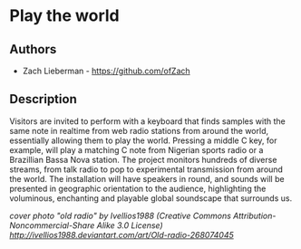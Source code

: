 # Play the world

## Authors
- Zach Lieberman - https://github.com/ofZach

## Description
Visitors are invited to perform with a keyboard that finds samples with the same note in realtime from web radio stations from around the world, essentially allowing them to play the world.   Pressing a middle C key, for example, will play a matching C note from Nigerian sports radio or a Brazillian Bassa Nova station.  The project monitors hundreds of diverse streams, from talk radio to pop to experimental transmission from around the world.  The installation will have speakers in round, and sounds will be presented in geographic orientation to the audience, highlighting the voluminous, enchanting and playable global soundscape that surrounds us.

*cover photo "old radio" by Ivellios1988 (Creative Commons Attribution-Noncommercial-Share Alike 3.0 License)
http://ivellios1988.deviantart.com/art/Old-radio-268074045*

